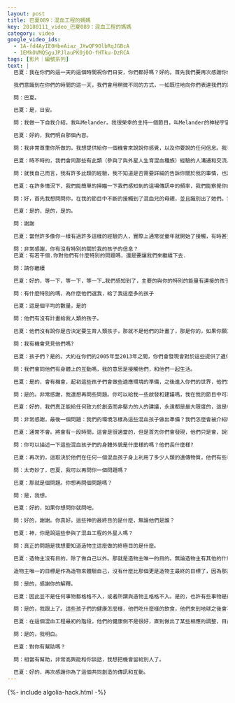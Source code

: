 ```yaml
---
layout: post
title: 巴夏089：混血工程的媽媽
key: 20180111_video_巴夏089：混血工程的媽媽
category: video
google_video_ids:
  - 1A-fd4AyIE0HbeAiaz_JXwQF9OlbRqJGBcA
  - 1EMkOVMQSguJPJlauPK0jOO-fHTku-DzRCA
tags: [影片｜編號系列]
text: |
  巴夏：我在你們的這一天的這個時間祝你們日安，你們都好嗎？好的。首先我們要再次感謝你們每一位，允許通過以這種特別的門戶在這個時間裡再次的傳訊。每一次通過這樣的通訊，創造這樣的通訊，提供給我們的文明一個機會，通過你們每一位來體驗無限創造許許多多方式的自我表達，而這擴展了我們對無限的理解，所以我們感謝你們的這一禮物。

  我們意識到在你們的時間的這一天，我們會用稍微不同的方式，一如既往地向你們表達我們的謝意，為了這場我們共同創造的特別的傳訊，我們邀請你們來以你們想要的無論任何形式來繼續這場對話。

  問：巴夏。

  巴夏：是，日安。

  問：我做一下自我介紹，我叫Melander。我很榮幸的主持一個節目，叫Melander的神秘宇宙。

  巴夏：好的，我們明白那個內容。

  問：我非常尊重你所做的，我想提供給你一個機會來說說你感覺，以及你要說的任何信息。我有幾個問題，我的節目是關於外星人母親的，我知道你可以識別出那些混血兒的母親。

  巴夏：時不時的，我們會同那些有此類（參與了與外星人生育混血種族）經驗的人溝通和交流。

  問：就我自己而言，我有許多此類的經驗，我不知道是否需要詳細的告訴你關於我的事情，也許你可能……

  巴夏：在許多情況下，我們能簡單的掃瞄一下我們感知到的這場傳訊中的頻率，我們能察覺你的意思，你盡可以繼續問任何你認為合適的任何問題。

  問：好，首先我想問問你，在我的節目中不斷的接觸到了混血兒的母親，並且識別出了她們。我在我的生活中曾經有過一段經歷，我可能是個混血兒的母親，我有過相關的經歷。我想知道那是真的嗎，那發生過嗎？

  巴夏：是的，是的，是的。

  問：謝謝

  巴夏：當然許多像你一樣有過許多這樣的經驗的人，實際上通常從童年就開始了接觸，有時甚至是在出生之前，其目的為了是準備好你們所說的胎兒，能量調整，基因調整等等，那將會有一個你的靈魂同意的協定，在你的物理生活中最終參與到這個計畫當中來。所以在那樣的接觸中，你會需許多這樣的經驗，尤其是一旦你到了你們所說的分娩期，就會有許多這樣的機會，你的遺傳材料和其他個體的遺傳材料會被利用來創造出混血生命，他們當中的許多在這個階段還是你們所說的孩子。

  問：非常感謝，你有沒有特別的關於我的孩子的信息？
  巴夏：有若干個.你對他們有什麼特別的問題嗎，還是要讓我們來繼續下去.

  問：請你繼續

  巴夏：好的，等一下，等一下，等一下…我們感知到了，主要的與你的特別的能量有連接的孩子在5到10個之間，我們說的是主要的有連結的孩子。這裡指的是：你們所說的外星人就是灰人，因為主要是這一種族參與了混血工程，當這一種族利用你們的遺傳材料或者任何人的遺傳材料的時候，可能會在一定程度上改變你的原始的基因材料，並將其溶入到了任何一個混血孩子的身上，因此，那些包含了50%以上你的DNA的混血，在這個最初的群體當中，我們說是有5到10個孩子。也許還有許多孩子也擁有你的遺傳物質的片段，但是我們沒必要直接把他們算作是你的孩子，因為他們只有50%以下你的遺傳，50%以下你的遺傳物質。因此這5到10個孩子大體上與你有最近的遺傳關係，就是利用了你的遺傳物質創造出了他們。

  問：有什麼特別的嗎，為什麼他們選我，給了我這麼多的孩子

  巴夏：這是個平均的數量，是的

  問：他們有沒有計畫給我人類的孩子。

  巴夏：他們沒有說你是否決定要生育人類孩子，那就不是他們的計畫了，那是你的，如果你願意，但是由你決定。他們只關心那些混血孩子，因為能夠延續他們的種族

  問：我有機會見見他們嗎?

  巴夏：孩子們？是的。大約在你們的2005年至2013年之間，你們會發現會對於這些提供了遺傳物質的媽媽而言有越來越多的機會最終能夠在地球上和這些孩子們互動，就在你們的時間的不久的將來，這些孩子們最終會開始居住在地球上，和他們的媽媽們生活在一起。

  問：我們會同他們有身體上的互動嗎，我的意思是接觸他們，和他們一起生活。

  巴夏：是的，會有機會，起初這些孩子們會做些適應環境的準備，之後進入你們的世界，他們當然需要你們作為父母的指導和支持，某種意義上，他們會進行些生活情境的練習，你明白嗎？

  問：是的。非常感謝，我還想再問些問題。你可以給我一些啟發和建議嗎，我在我的節目中可以給公眾提供些教育。

  巴夏：好的，我們真正能給任何致力於創造而非壓力的人的建議，永遠都是最大限度的，這是極為重要的，以你的最高的創造性的興奮和喜悅去行動，因為那個能量是代表了你們真正核心自我的頻率。如果你們總是願意以最能令你興奮，以你能想像的最有創造力的方式來表達你自己的方向去行動，那你就會完全的與你自己選擇的所謂的使命和目標一致。因為你會成為你自己，通過做你自己會讓你能夠以最好的方式服務他人，因為通過做你自己，無論你得到的靈感想要做什麼，都會自動有人需要你的行動來幫助他們。你明白嗎？總的來說就是如此。

  問：非常感謝，最後一個問題：我們的環境怎樣為這些混血孩子做出準備？我們怎麼會被介紹給這些孩子，會有一個主要的聲明什麼的嗎？

  巴夏：通常不會。將會有一段時間，這會是很適當的，但是首先你們會發現，他們只是會，說來說去可能會有些例外，在你們的星球上會有些隔離區，忽然有些人就會受到吸引而搬到那裡去。在搬到那些與隔離區後，他們會發現那裡會是合適的環境來慢慢的介紹這些混血孩子，這樣的環境能保障安全，直到他們能完全的適應環境為止，這會是最有效的方法。

  問：你可以描述一下這些混血孩子們的身體外貌是什麼樣的嗎？他們長什麼樣?

  巴夏：再次的，這取決於他們在任何一個混血孩子身上利用了多少人類的遺傳物質，他們有些看上去更加像人類，有些則不那麼像人類。但是大體上來說，我們種族也是混血工程的一個代表，我們在外表上還是和人類比較相似的，只是我們更單薄和脆弱一些。（混血孩子們）以你們高度而言平均有4到5英呎高，灰白色的皮膚，顏色就像你們的紙張的顏色；比人類更大的眼睛，比人類更大的頭顱。但是在某種意義上我們認為你們大多數人最初見到他們的時候會有一點吃驚，並且認為他們非同尋常的可愛。至少以我們理解的人類的標準來看

  問：太奇妙了，巴夏，我可以再問你一個問題嗎？

  巴夏：那就是個問題。你想再問個問題嗎？

  問：是，我想。

  巴夏：好的，如果你想問你就問吧，

  問：好的，謝謝。你真好。這些神的最終目的是什麼，無論他們是誰？

  巴夏：神，你是說這些參與了混血工程的外星人嗎？

  問：真正的問題是我想要知道造物主這麼做的終極目的是什麼。

  巴夏：造物主沒有目的，除了做自己以外。那就是造物主唯一的目的。無論造物主有其他的什麼目的，都僅僅是以各種各樣的方式做他自己，不然就會給造物帶來太多的限制。關於造物是沒有限制的，它一定是無窮無盡的，否則就不是真正的造物。因此，造物主除了以一切可能的方式去體驗自身以外，並不需要給自己設立目標，那意味著每一種類型的存有，每一個地方，每一個時刻都存在於造物之中，都是造物主的一個部分。造物主可以從所有的視角以一切的方式來體驗著自身，表達著自身，本質上來說是以一切可能的方式與自身互動。

  造物主唯一的目標是作為造物來體驗自己，沒有什麼比那個更是造物主最終的目標了，因為那是造物主的本質。唯一的目標就是表達它的本質。你跟上了嗎？

  問：是的，感謝你的解釋。

  巴夏：因此並不是任何事物都格格不入，或者所謂與造物主格格不入。是的，也許有些事物是破壞性的；也許有些事物是建設性的。你可以理解好比說存在一股代表了順應的潮流；也存在著一股代表著抗拒的潮流。但那並不是違背造物的意志，而僅僅是某些事物會比其他的事物更有效率，某些事物會比其他的事物更能代表整體性，某些事物會比其他的事物更能代表隔離。因此最終的目的就是對於每一個種族，每一個個體無論在哪裡，無論什麼時候都可以自己決定他們是否願意作為一個整體來發揮作用，並因此更加代表了造物的層次；或者是更加的隔離，在那個意義上代表了更加破壞的層次。但是那取決於每一個個體。你跟上了嗎？

  問：是的，我跟上了。這些孩子們的健康怎麼樣，他們吃什麼樣的飲食，他們來到地球之後會喜歡這裡的食物嗎?

  巴夏：在這個混血工程最初的階段，他們的健康倒不是很好，直到做出了某些相應的調整，目前他們以你們的話來講就越來越健康了。他們的飲食會非常清淡，大部分會是流體的形式，就是你們所說的液化的蔬菜和水果。有些食物是原產於你們的世界帶過去給他們的，為了讓他們能夠有能力將來適應，有些食物不是產自你們的世界。他們攝取非常少量的固態食物，再次的也是純天然未加工的形式，他們不會吃任何你們所說的烹飪過的精加工過的食物，他們只會吃那些天然的食物。你明白嗎？

  問：是的，我明白。

  巴夏：對你有幫助嗎？

  問：相當有幫助，非常高興能和你談話，我想把機會留給別人了。

  巴夏：好的，再次感謝你為了這個共同創造的傳訊和互動。
---
```


{%- include algolia-hack.html -%}
